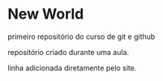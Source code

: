 # New World
 primeiro repositório do curso de git e github

repositório criado durante uma aula.

linha adicionada diretamente pelo site.
